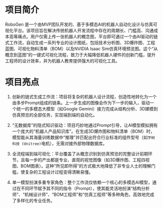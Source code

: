 # 项目简介

RoboGen 是一个由MVP团队开发的、基于多模态AI的机器人自动化设计与仿真可视化平台。该项目旨在解决传统机器人开发流程中存在的周期长、门槛高、沟通成本高等痛点。用户仅需上传一张机器人的概念图，平台即可通过一个由AI驱动的链式工作流，自动生成一系列专业的设计图纸，包括技术分析图、3D爆炸图、工程蓝图、可视化物料清单（BOM）以及NVIDIA Isaac Sim仿真环境预览图。这个“从概念到蓝图”的一键式可视化流程，致力于大幅降低机器人硬件的创新门槛，提升工程师的设计效率，并为机器人教育提供强大的可视化工具。

# 项目亮点

1. 创新的链式生成工作流：项目将复杂的机器人设计流程，创造性地转化为一个由多步Prompt组成的链条。上一步生成的图像会作为下一步的输入，驱动一个统一的多模态大模型（如Google Gemini）接力完成从结构分析、3D建模到仿真预览的全部任务，实现端到端的自动化。

2. “无数据库”的隐式知识驱动：项目巧妙地通过Prompt引导，让AI模型模拟拥有一个庞大的“机器人产品知识库”。在生成3D爆炸图和物料清单（BOM）时，模型能从其海量训练数据中“推理”并匹配出符合行业标准的组件型号（如`宇树科技 (Unitree)`电机），无需对接外部物理数据库。

3. 全流程端到端可视化：平台覆盖了从概念识别到仿真预览的完整设计前期环节，且每一步的产出都是专业、直观的视觉图像（如3D爆炸图、工程四视图、BOM图表）。这种“所见即所得”的方式极大地降低了非专业人士的理解门槛，使复杂的工程设计过程变得清晰易懂。

4. 单一模型扮演多重专家角色：整个工作流仅依赖一个核心的多模态AI模型，通过在不同环节赋予其不同的指令（Prompt），使其能灵活地扮演“结构分析师”、“机械设计师”、“BOM工程师”和“仿真工程师”等多种角色，高效地完成了多样化的专业任务。
